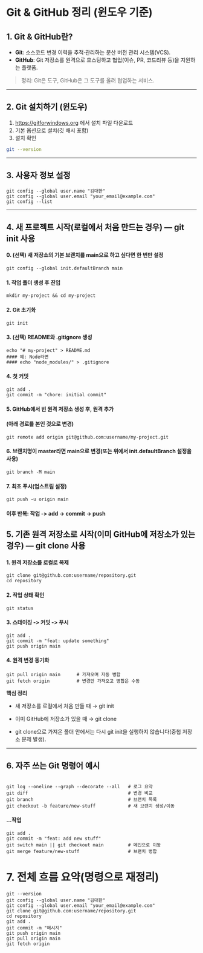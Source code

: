 # Git & GitHub 정리 (윈도우 기준)

## 1. Git & GitHub란?
- **Git**: 소스코드 변경 이력을 추적·관리하는 분산 버전 관리 시스템(VCS).
- **GitHub**: Git 저장소를 원격으로 호스팅하고 협업(이슈, PR, 코드리뷰 등)을 지원하는 플랫폼.
> 정리: Git은 도구, GitHub은 그 도구를 올려 협업하는 서비스.

---

## 2. Git 설치하기 (윈도우)
1) https://gitforwindows.org 에서 설치 파일 다운로드  
2) 기본 옵션으로 설치(깃 배시 포함)  
3) 설치 확인
```bash
git --version
```

---

## 3. 사용자 정보 설정

```
git config --global user.name "김대한"
git config --global user.email "your_email@example.com"
git config --list
```

---
## 4. 새 프로젝트 시작(로컬에서 처음 만드는 경우) — git init 사용

#### 0. (선택) 새 저장소의 기본 브랜치를 main으로 하고 싶다면 한 번만 설정
```
git config --global init.defaultBranch main
```

#### 1. 작업 폴더 생성 후 진입
```
mkdir my-project && cd my-project
```
#### 2. Git 초기화
```
git init
```
#### 3. (선택) README와 .gitignore 생성
```
echo "# my-project" > README.md
#### 예: Node라면
#### echo "node_modules/" > .gitignore
```

#### 4. 첫 커밋
```
git add .
git commit -m "chore: initial commit"
```

#### 5. GitHub에서 빈 원격 저장소 생성 후, 원격 추가
#### (아래 경로를 본인 것으로 변경)
```
git remote add origin git@github.com:username/my-project.git
```

#### 6. 브랜치명이 master라면 main으로 변경(또는 위에서 init.defaultBranch 설정을 사용)
```
git branch -M main
```
#### 7. 최초 푸시(업스트림 설정)
```
git push -u origin main
```

#### 이후 반복: 작업 -> add -> commit -> push


## 5. 기존 원격 저장소로 시작(이미 GitHub에 저장소가 있는 경우) — git clone 사용


#### 1. 원격 저장소를 로컬로 복제
```
git clone git@github.com:username/repository.git
cd repository
```

#### 2. 작업 상태 확인
```
git status
```

#### 3. 스테이징 -> 커밋 -> 푸시
```
git add .
git commit -m "feat: update something"
git push origin main
```

#### 4. 원격 변경 동기화
```
git pull origin main      # 가져오며 자동 병합
git fetch origin          # 변경만 가져오고 병합은 수동
```
**핵심 정리**

- 새 저장소를 로컬에서 처음 만들 때 → git init

- 이미 GitHub에 저장소가 있을 때 → git clone

- git clone으로 가져온 폴더 안에서는 다시 git init을 실행하지 않습니다(중첩 저장소 문제 발생).

---

## 6. 자주 쓰는 Git 명령어 예시
```

git log --oneline --graph --decorate --all   # 로그 요약
git diff                                     # 변경 비교
git branch                                   # 브랜치 목록
git checkout -b feature/new-stuff            # 새 브랜치 생성/이동
```
#### …작업
```…
git add .
git commit -m "feat: add new stuff"
git switch main || git checkout main         # 메인으로 이동
git merge feature/new-stuff                  # 브랜치 병합
```


# 7. 전체 흐름 요약(명령으로 재정리)
```
git --version
git config --global user.name "김대한"
git config --global user.email "your_email@example.com"
git clone git@github.com:username/repository.git
cd repository
git add .
git commit -m "메시지"
git push origin main
git pull origin main
git fetch origin
```